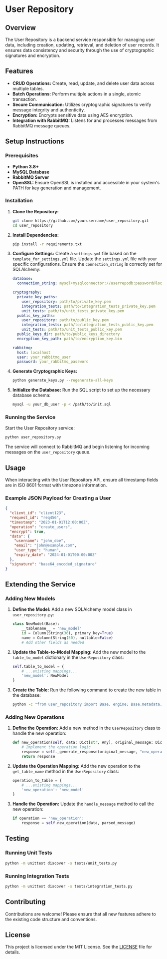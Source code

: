 # User Repository

## Overview

The User Repository is a backend service responsible for managing user data, including creation, updating, retrieval, and deletion of user records. It ensures data consistency and security through the use of cryptographic signatures and encryption.

## Features

- **CRUD Operations:** Create, read, update, and delete user data across multiple tables.
- **Batch Operations:** Perform multiple actions in a single, atomic transaction.
- **Secure Communication:** Utilizes cryptographic signatures to verify message integrity and authenticity.
- **Encryption:** Encrypts sensitive data using AES encryption.
- **Integration with RabbitMQ:** Listens for and processes messages from RabbitMQ message queues.

## Setup Instructions

### Prerequisites

- **Python 3.8+**
- **MySQL Database**
- **RabbitMQ Server**
- **OpenSSL:** Ensure OpenSSL is installed and accessible in your system's PATH for key generation and management.

### Installation

1. **Clone the Repository:**
    ```bash
    git clone https://github.com/yourusername/user_repository.git
    cd user_repository
    ```

2. **Install Dependencies:**
    ```bash
    pip install -r requirements.txt
    ```

3. **Configure Settings:**
    Create a `settings.yml` file based on the `template_for_settings.yml` file. Update the `settings.yml` file with your specific configurations. Ensure the `connection_string` is correctly set for SQLAlchemy:
    ```yaml
    database:
      connection_string: mysql+mysqlconnector://userrepodb:password@localhost/userrepo

    cryptography:
      private_key_paths:
        user_repository: path/to/private_key.pem
        integration_tests: path/to/integration_tests_private_key.pem
        unit_tests: path/to/unit_tests_private_key.pem
      public_key_paths:
        user_repository: path/to/public_key.pem
        integration_tests: path/to/integration_tests_public_key.pem
        unit_tests: path/to/unit_tests_public_key.pem
      public_keys_dir: path/to/public_keys_directory
      encryption_key_path: path/to/encryption_key.bin

    rabbitmq:
      host: localhost
      user: your_rabbitmq_user
      password: your_rabbitmq_password
    ```

4. **Generate Cryptographic Keys:**
    ```bash
    python generate_keys.py --regenerate-all-keys
    ```

5. **Initialize the Database:**
    Run the SQL script to set up the necessary database schema:
    ```bash
    mysql -u your_db_user -p < /path/to/init.sql
    ```

### Running the Service

Start the User Repository service:
```bash
python user_repository.py
```
The service will connect to RabbitMQ and begin listening for incoming messages on the `user_repository` queue.

## Usage

When interacting with the User Repository API, ensure all timestamp fields are in ISO 8601 format with timezone information.

### Example JSON Payload for Creating a User
```json
{
  "client_id": "client123",
  "request_id": "req456",
  "timestamp": "2023-01-01T12:00:00Z",
  "operation": "create_users",
  "encrypt": true,
  "data": {
    "username": "john_doe",
    "email": "john@example.com",
    "user_type": "human",
    "expiry_date": "2024-01-01T00:00:00Z"
  },
  "signature": "base64_encoded_signature"
}
```

## Extending the Service

### Adding New Models

1. **Define the Model:**
    Add a new SQLAlchemy model class in `user_repository.py`:
    ```python
    class NewModel(Base):
        __tablename__ = 'new_model'
        id = Column(String(36), primary_key=True)
        name = Column(String(50), nullable=False)
        # Add other fields as needed
    ```

2. **Update the Table-to-Model Mapping:**
    Add the new model to the `table_to_model` dictionary in the `UserRepository` class:
    ```python
    self.table_to_model = {
        # ...existing mappings...
        'new_model': NewModel
    }
    ```

3. **Create the Table:**
    Run the following command to create the new table in the database:
    ```bash
    python -c "from user_repository import Base, engine; Base.metadata.create_all(engine)"
    ```

### Adding New Operations

1. **Define the Operation:**
    Add a new method in the `UserRepository` class to handle the new operation:
    ```python
    def new_operation(self, data: Dict[str, Any], original_message: Dict[str, Any]) -> str:
        # Implement the operation logic
        response = self._generate_response(original_message, "new_operation", "success", "Operation completed successfully")
        return response
    ```

2. **Update the Operation Mapping:**
    Add the new operation to the `get_table_name` method in the `UserRepository` class:
    ```python
    operation_to_table = {
        # ...existing mappings...
        'new_operation': 'new_model'
    }
    ```

3. **Handle the Operation:**
    Update the `handle_message` method to call the new operation:
    ```python
    if operation == 'new_operation':
        response = self.new_operation(data, parsed_message)
    ```

## Testing

### Running Unit Tests
```bash
python -m unittest discover -s tests/unit_tests.py
```

### Running Integration Tests
```bash
python -m unittest discover -s tests/integration_tests.py
```

## Contributing

Contributions are welcome! Please ensure that all new features adhere to the existing code structure and conventions.

## License

This project is licensed under the MIT License. See the [LICENSE](LICENSE.md) file for details.